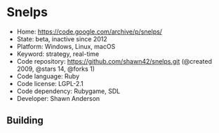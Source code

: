 # Snelps

- Home: https://code.google.com/archive/p/snelps/
- State: beta, inactive since 2012
- Platform: Windows, Linux, macOS
- Keyword: strategy, real-time
- Code repository: https://github.com/shawn42/snelps.git (@created 2009, @stars 14, @forks 1)
- Code language: Ruby
- Code license: LGPL-2.1
- Code dependency: Rubygame, SDL
- Developer: Shawn Anderson

## Building
